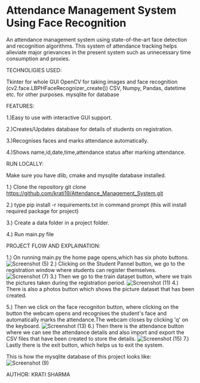 
# Attendance Management System Using Face Recognition

An attendance management system using state-of-the-art face 
detection and recognition algorithms. This system of attendance 
tracking helps alleviate major grievances in the present system 
such as unnecessary time consumption and proxies.

TECHNOLIGIES USED:

Tkinter for whole GUI
OpenCV for taking images and face recognition (cv2.face.LBPHFaceRecognizer_create())
CSV, Numpy, Pandas, datetime etc. for other purposes.
mysqlite for database

FEATURES:

1.)Easy to use with interactive GUI support.

2.)Creates/Updates database for details of students on registration.

3.)Recognises faces and marks attendance automatically.

4.)Shows name,id,date,time,attendance status after marking attendance.

RUN LOCALLY:

Make sure you have dlib, cmake and mysqlite database installed.

1.) Clone the repository 
    git clone https://github.com/krati19/Attendance_Management_System.git
    
2.) type pip install -r requirements.txt in command prompt
    (this will install required package for project)
    
3.) Create a data folder in a project folder.

4.) Run main.py file

PROJECT FLOW AND EXPLAINATION:

1.) On running main.py the home page opens,which has six photo buttons.
    ![Screenshot (5)](https://user-images.githubusercontent.com/92323422/170815872-122fbbd6-4db9-439b-a33d-2dce7f7301e2.png)
2.) Clicking on the Student Pannel button, we go to the registration window where students can register themselves.
    ![Screenshot (7)](https://user-images.githubusercontent.com/92323422/170815876-a92fba60-2343-470d-9860-9b7a1ab48d55.png)
3.) Then we go to the train dataset button, where we train the pictures taken during the registration period.
    ![Screenshot (11)](https://user-images.githubusercontent.com/92323422/170815905-69d9dd7c-03a7-4160-a57c-810084810dd5.png)
4.) There is also a photos button which shows the picture dataset that has been created.

5.) Then we click on the face recogniton button, where clicking on the button the webcam opens and recognises the student's face and automatically marks the attendance.The webcam closes by clicking 'q' on the keyboard.
    ![Screenshot (13)](https://user-images.githubusercontent.com/92323422/170815915-acb11163-d1a9-4526-b8e3-68ced66cd5bf.png)
6.) Then there is the attendance button where we can see the attendance details and also import and export the CSV files that have been created to store the details.
    ![Screenshot (15)](https://user-images.githubusercontent.com/92323422/170815920-ece90e94-9a1b-4bcd-924e-2a7f0bbb38f6.png)
7.) Lastly there is the exit button, which helps us to exit the system.

This is how the mysqlite database of this project looks like:
    ![Screenshot (9)](https://user-images.githubusercontent.com/92323422/170815926-fabb73cf-b504-472d-8655-ef9a86c5ebe7.png)

AUTHOR:
KRATI SHARMA
